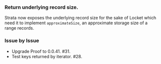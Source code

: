 ### Return underlying record size.

Strata now exposes the underlying record size for the sake of Locket which need
it to implement `approximateSize`, an approximate storage size of a range
records.

### Issue by Issue

 * Upgrade Proof to 0.0.41. #31.
 * Test keys returned by iterator. #28.
